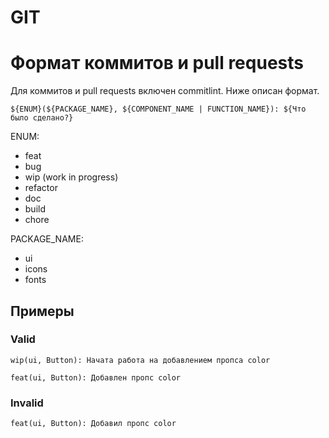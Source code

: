 # GIT

# Формат коммитов и pull requests

Для коммитов и pull requests включен commitlint. Ниже описан формат.

```
${ENUM}(${PACKAGE_NAME}, ${COMPONENT_NAME | FUNCTION_NAME}): ${Что было сделано?}
```

ENUM:
- feat
- bug
- wip (work in progress)
- refactor
- doc
- build
- chore

PACKAGE_NAME:
- ui
- icons
- fonts

## Примеры

### Valid
```
wip(ui, Button): Начата работа на добавлением пропса color
```

```
feat(ui, Button): Добавлен пропс color
```

### Invalid
```
feat(ui, Button): Добавил пропс color
```
